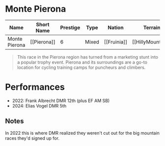 # Monte Pierona

| Name | Short Name | Prestige | Type | Nation | Terrain | Length |
|-----|------|------|-----|----|-----|-----|
| Monte Pierona | [[Pierona]] | 6 | Mixed | [[Fruinia]] | [[HillyMountain]] |

> This race in the Pierona region has turned from a marketing stunt into a popular trophy event. Pierona and its surroundings are a go-to location for cycling training camps for puncheurs and climbers.

# Performances

* 2022: Frank Albrecht DMR 12th (plus EF AM SB)
* 2024: Elias Vogel DMR 5th

## Notes

In 2022 this is where DMR realized they weren't cut out for the big mountain races they'd signed up for.